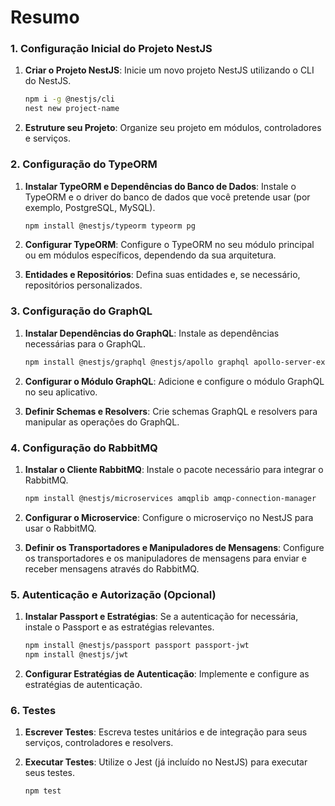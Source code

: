 # Resumo

### 1. Configuração Inicial do Projeto NestJS

1. **Criar o Projeto NestJS**: Inicie um novo projeto NestJS utilizando o CLI do NestJS.

   ```bash
   npm i -g @nestjs/cli
   nest new project-name
   ```

2. **Estruture seu Projeto**: Organize seu projeto em módulos, controladores e serviços.

### 2. Configuração do TypeORM

1. **Instalar TypeORM e Dependências do Banco de Dados**: Instale o TypeORM e o driver do banco de dados que você pretende usar (por exemplo, PostgreSQL, MySQL).

   ```bash
   npm install @nestjs/typeorm typeorm pg
   ```

2. **Configurar TypeORM**: Configure o TypeORM no seu módulo principal ou em módulos específicos, dependendo da sua arquitetura.

3. **Entidades e Repositórios**: Defina suas entidades e, se necessário, repositórios personalizados.

### 3. Configuração do GraphQL

1. **Instalar Dependências do GraphQL**: Instale as dependências necessárias para o GraphQL.

   ```bash
   npm install @nestjs/graphql @nestjs/apollo graphql apollo-server-express
   ```

2. **Configurar o Módulo GraphQL**: Adicione e configure o módulo GraphQL no seu aplicativo.

3. **Definir Schemas e Resolvers**: Crie schemas GraphQL e resolvers para manipular as operações do GraphQL.

### 4. Configuração do RabbitMQ

1. **Instalar o Cliente RabbitMQ**: Instale o pacote necessário para integrar o RabbitMQ.

   ```bash
   npm install @nestjs/microservices amqplib amqp-connection-manager
   ```

2. **Configurar o Microservice**: Configure o microserviço no NestJS para usar o RabbitMQ.

3. **Definir os Transportadores e Manipuladores de Mensagens**: Configure os transportadores e os manipuladores de mensagens para enviar e receber mensagens através do RabbitMQ.

### 5. Autenticação e Autorização (Opcional)

1. **Instalar Passport e Estratégias**: Se a autenticação for necessária, instale o Passport e as estratégias relevantes.

   ```bash
   npm install @nestjs/passport passport passport-jwt
   npm install @nestjs/jwt
   ```

2. **Configurar Estratégias de Autenticação**: Implemente e configure as estratégias de autenticação.

### 6. Testes

1. **Escrever Testes**: Escreva testes unitários e de integração para seus serviços, controladores e resolvers.

2. **Executar Testes**: Utilize o Jest (já incluído no NestJS) para executar seus testes.

   ```bash
   npm test
   ```
